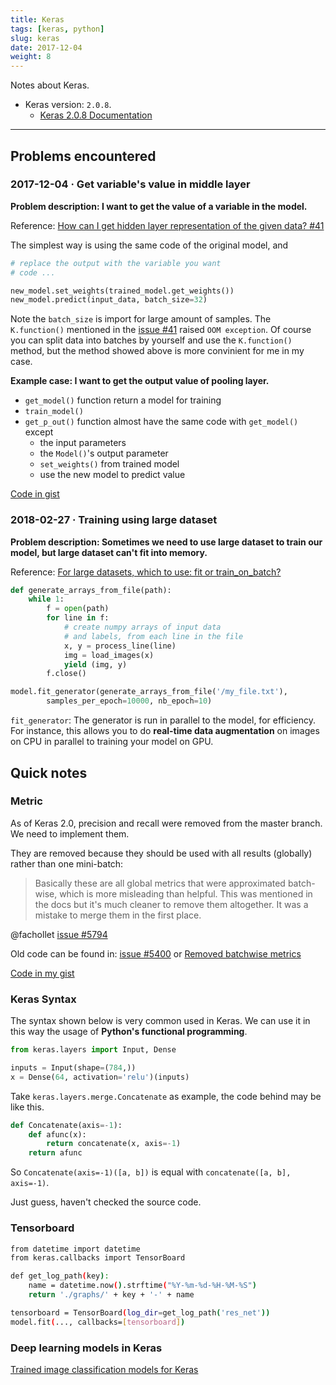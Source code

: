 ```yaml
---
title: Keras
tags: [keras, python]
slug: keras
date: 2017-12-04
weight: 8
---
```


Notes about Keras.

- Keras version: `2.0.8`.
    - [Keras 2.0.8 Documentation](https://faroit.github.io/keras-docs/2.0.8/)

---

## Problems encountered

### 2017-12-04 · Get variable's value in middle layer

**Problem description: I want to get the value of a variable in the model.**

Reference: [How can I get hidden layer representation of the given data? #41](https://github.com/fchollet/keras/issues/41)

The simplest way is using the same code of the original model, and

``` py
# replace the output with the variable you want
# code ...

new_model.set_weights(trained_model.get_weights())
new_model.predict(input_data, batch_size=32)
```

Note the `batch_size` is import for large amount of samples. The `K.function()` mentioned in the [issue #41](https://github.com/fchollet/keras/issues/41) raised `OOM exception`. Of course you can split data into batches by yourself and use the `K.function()` method, but the method showed above is more convinient for me in my case.

<!--more-->

**Example case: I want to get the output value of pooling layer.**

- `get_model()` function return a model for training
- `train_model()`
- `get_p_out()` function almost have the same code with `get_model()` except
	- the input parameters
	- the `Model()`'s output parameter
	- `set_weights()` from trained model
	- use the new model to predict value

[Code in gist](https://gist.github.com/blue-fatty/b217689b5c9408e1e46a2c1e14be2fdc)

### 2018-02-27 · Training using large dataset

**Problem description: Sometimes we need to use large dataset to train our model, but large dataset can't fit into memory.**

Reference: [For large datasets, which to use: fit or train_on_batch?](https://github.com/keras-team/keras/issues/2708)

``` py
def generate_arrays_from_file(path):
    while 1:
        f = open(path)
        for line in f:
            # create numpy arrays of input data
            # and labels, from each line in the file
            x, y = process_line(line)
            img = load_images(x)
            yield (img, y)
        f.close()

model.fit_generator(generate_arrays_from_file('/my_file.txt'),
        samples_per_epoch=10000, nb_epoch=10)
```

`fit_generator`: The generator is run in parallel to the model, for efficiency. For instance, this allows you to do **real-time data augmentation** on images on CPU in parallel to training your model on GPU.

## Quick notes

### Metric

As of Keras 2.0, precision and recall were removed from the master branch. We need to implement them.

They are removed because they should be used with all results (globally) rather than one mini-batch:

>Basically these are all global metrics that were approximated
batch-wise, which is more misleading than helpful. This was mentioned in
the docs but it's much cleaner to remove them altogether. It was a mistake
to merge them in the first place. 
>
@fachollet [issue #5794](https://github.com/keras-team/keras/issues/5794#issuecomment-287641301)

Old code can be found in: [issue #5400](https://github.com/fchollet/keras/issues/5400) or [Removed batchwise metrics](https://github.com/fchollet/keras/commit/a56b1a55182acf061b1eb2e2c86b48193a0e88f7)

[Code in my gist](https://gist.github.com/blue-fatty/8c4e0790a7ef38e0846521971f62444a)

### Keras Syntax

The syntax shown below is very common used in Keras. We can use it in this way the usage of **Python's functional programming**.

``` py
from keras.layers import Input, Dense

inputs = Input(shape=(784,))
x = Dense(64, activation='relu')(inputs)
```

Take `keras.layers.merge.Concatenate` as example, the code behind may be like this.

``` py
def Concatenate(axis=-1):
    def afunc(x):
        return concatenate(x, axis=-1)
    return afunc
```

So `Concatenate(axis=-1)([a, b])` is equal with `concatenate([a, b], axis=-1)`.

Just guess, haven't checked the source code.

### Tensorboard

``` sh
from datetime import datetime
from keras.callbacks import TensorBoard

def get_log_path(key):
    name = datetime.now().strftime("%Y-%m-%d-%H-%M-%S")
    return './graphs/' + key + '-' + name

tensorboard = TensorBoard(log_dir=get_log_path('res_net'))
model.fit(..., callbacks=[tensorboard])
```

### Deep learning models in Keras

[Trained image classification models for Keras](https://github.com/fchollet/deep-learning-models)

